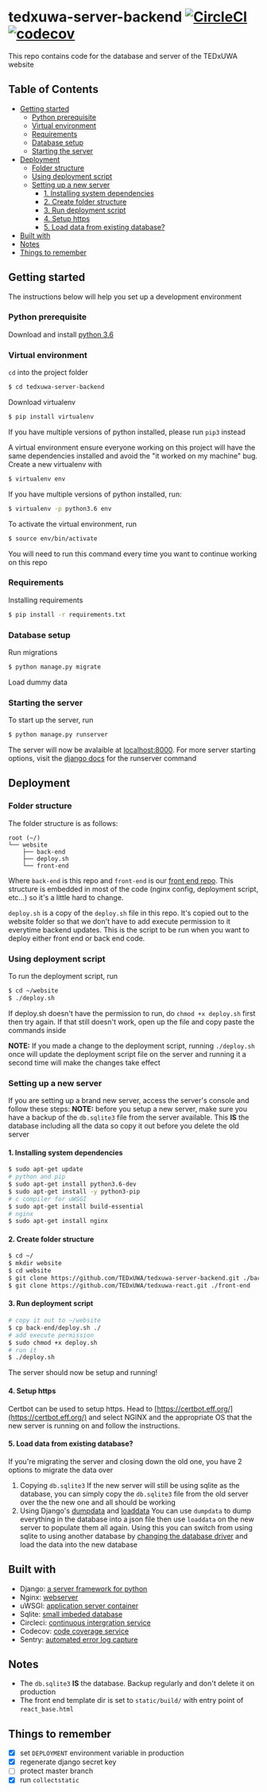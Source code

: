 # tedxuwa-server-backend [![CircleCI](https://circleci.com/gh/TEDxUWA/tedxuwa-server-backend.svg?style=svg)](https://circleci.com/gh/TEDxUWA/tedxuwa-server-backend)  [![codecov](https://codecov.io/gh/TEDxUWA/tedxuwa-server-backend/branch/master/graph/badge.svg)](https://codecov.io/gh/TEDxUWA/tedxuwa-server-backend)

This repo contains code for the database and server of the TEDxUWA website

## Table of Contents
  * [Getting started](#getting-started)
    + [Python prerequisite](#python-prerequisite)
    + [Virtual environment](#virtual-environment)
    + [Requirements](#requirements)
    + [Database setup](#database-setup)
    + [Starting the server](#starting-the-server)
  * [Deployment](#deployment)
    + [Folder structure](#folder-structure)
    + [Using deployment script](#using-deployment-script)
    + [Setting up a new server](#setting-up-a-new-server)
      - [1. Installing system dependencies](#1-installing-system-dependencies)
      - [2. Create folder structure](#2-create-folder-structure)
      - [3. Run deployment script](#3-run-deployment-script)
      - [4. Setup https](#4-setup-https)
      - [5. Load data from existing database?](#5-load-data-from-existing-database-)
  * [Built with](#built-with)
  * [Notes](#notes)
  * [Things to remember](#things-to-remember)



## Getting started

The instructions below will help you set up a development environment

### Python prerequisite

Download and install [python 3.6](https://www.python.org/downloads/)

### Virtual environment
`cd` into the project folder
```bash
$ cd tedxuwa-server-backend
```
Download virtualenv
```bash
$ pip install virtualenv
```
If you have multiple versions of python installed, please run `pip3` instead

A virtual environment ensure everyone working on this project will have the same dependencies
installed and avoid the "it worked on my machine" bug. Create a new virtualenv with
```bash
$ virtualenv env
```
If you have multiple versions of python installed, run:
```bash
$ virtualenv -p python3.6 env
```
To activate the virtual environment, run
```bash
$ source env/bin/activate
```
You will need to run this command every time you want to continue working on this repo

### Requirements
Installing requirements
```bash
$ pip install -r requirements.txt
```

### Database setup
Run migrations
```bash
$ python manage.py migrate
```
Load dummy data


### Starting the server
To start up the server, run
```bash
$ python manage.py runserver
```
The server will now be avalaible at [localhost:8000](http://localhost:8000/).
For more server starting options, visit the [django docs](https://docs.djangoproject.com/en/2.0/ref/django-admin/#runserver) for the runserver command

## Deployment

### Folder structure

The folder structure is as follows:
```
root (~/)
└── website
    ├── back-end
    ├── deploy.sh
    └── front-end
```

Where `back-end` is this repo and `front-end` is our [front end repo](https://github.com/TEDxUWA/tedxuwa-react). This structure is embedded in most of
the code (nginx config, deployment script, etc...) so it's a little hard to change.

`deploy.sh` is a copy of the `deploy.sh` file in this repo. It's copied out to the 
website folder so that we don't have to add execute permission to it everytime backend updates.
This is the script to be run when you want to deploy either front end or back end code.

### Using deployment script

To run the deployment script, run
```bash
$ cd ~/website
$ ./deploy.sh
```
If deploy.sh doesn't have the permission to run, do `chmod +x deploy.sh` first then try again. If that still
doesn't work, open up the file and copy paste the commands inside

**NOTE:** If you made a change to the deployment script, running `./deploy.sh` once will update the deployment script file on the server and running it a second time will make the changes take effect

### Setting up a new server

If you are setting up a brand new server, access the server's console and follow these steps:
**NOTE:** before you setup a new server, make sure you have a backup of the `db.sqlite3` file from
the server available. This **IS** the database including all the data so copy it out before you delete the old server

#### 1. Installing system dependencies
```bash
$ sudo apt-get update
# python and pip
$ sudo apt-get install python3.6-dev
$ sudo apt-get install -y python3-pip
# c compiler for uWSGI
$ sudo apt-get install build-essential
# nginx
$ sudo apt-get install nginx
```

#### 2. Create folder structure
```bash
$ cd ~/
$ mkdir website
$ cd website
$ git clone https://github.com/TEDxUWA/tedxuwa-server-backend.git ./back-end
$ git clone https://github.com/TEDxUWA/tedxuwa-react.git ./front-end
```

#### 3. Run deployment script
```bash
# copy it out to ~/website
$ cp back-end/deploy.sh ./
# add execute permission
$ sudo chmod +x deploy.sh
# run it
$ ./deploy.sh
```
The server should now be setup and running!

#### 4. Setup https
Certbot can be used to setup https. Head to [https://certbot.eff.org/](https://certbot.eff.org/) 
and select NGINX and the appropriate OS that the new server is running on and follow the instructions.

#### 5. Load data from existing database?
If you're migrating the server and closing down the old one, you have 2 options to migrate the data over
1. Copying `db.sqlite3`
If the new server will still be using sqlite as the database, you can simply copy the `db.sqlite3` file from the old server over the the new one and all should be working
2. Using Django's [dumpdata](https://docs.djangoproject.com/en/2.1/ref/django-admin/#dumpdata) and [loaddata](https://docs.djangoproject.com/en/2.1/ref/django-admin/#loaddata)
You can use `dumpdata` to dump everything in the database into a json file then use `loaddata` on the new server to populate them all again. Using this you can switch from using sqlite to using another database by [changing the database driver](https://docs.djangoproject.com/en/2.0/ref/settings/#databases) and load the data into the new database

## Built with
- Django: [a server framework for python](https://www.djangoproject.com/)
- Nginx: [webserver](https://www.nginx.com/)
- uWSGI: [application server container](https://uwsgi-docs.readthedocs.io/en/latest/)
- Sqlite: [small imbeded database](https://www.sqlite.org/index.html)
- Circleci: [continuous intergration service](https://circleci.com/gh/TEDxUWA/tedxuwa-server-backend)
- Codecov: [code coverage service](https://codecov.io/gh/TEDxUWA/tedxuwa-server-backend)
- Sentry: [automated error log capture](https://sentry.io/tedxuwa/tedxuwa/)

## Notes
- The `db.sqlite3` **IS** the database. Backup regularly and don't delete it on production
- The front end template dir is set to `static/build/` with entry point of `react_base.html`

## Things to remember
- [x] set `DEPLOYMENT` environment variable in production
- [x] regenerate django secret key
- [ ] protect master branch
- [x] run `collectstatic`
